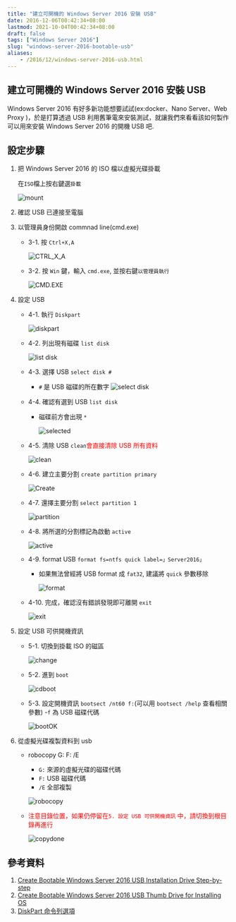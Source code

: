 ```yaml
---
title: "建立可開機的 Windows Server 2016 安裝 USB"
date: 2016-12-06T00:42:34+08:00
lastmod: 2021-10-04T00:42:34+08:00
draft: false
tags: ["Windows Server 2016"]
slug: "windows-server-2016-bootable-usb"
aliases:
    - /2016/12/windows-server-2016-usb.html
---
```

## 建立可開機的 Windows Server 2016 安裝 USB

Windows Server 2016 有好多新功能想要試試(ex:docker、Nano Server、Web Proxy )，於是打算透過 USB 利用舊筆電來安裝測試，就讓我們來看看該如何製作可以用來安裝 Windows Server 2016 的開機 USB 吧.

## 設定步驟

1. 把 Windows Server 2016 的 ISO 檔以虛擬光碟掛載

    在`ISO`檔上按右鍵選`掛載`

    ![mount](https://trello-attachments.s3.amazonaws.com/581f4a15aec088e5d581d875/1200x721/b4a0a82800add7278de7d0bdc08de9a9/mount_%E7%BB%93%E6%9E%9C.png)

2. 確認 USB 已連接至電腦

3. 以管理員身份開啟 commnad line(cmd.exe)

    - 3-1. 按 `Ctrl+X,A`

        ![CTRL_X_A](https://trello-attachments.s3.amazonaws.com/581f4a15aec088e5d581d875/375x915/ab8b8ecc6ffabdf3302ab560ee5722c0/ctrl_x_a_%E7%BB%93%E6%9E%9C.png)

    - 3-2. 按 `Win` 鍵，輸入 `cmd.exe`, 並按右鍵`以管理員執行`

        ![CMD.EXE](https://trello-attachments.s3.amazonaws.com/581f4a15aec088e5d581d875/521x864/281eb23ac031e66386a3dd226196c21b/runasadmin_%E7%BB%93%E6%9E%9C.png)

4. 設定 USB

    - 4-1. 執行 `Diskpart`

        ![diskpart](https://trello-attachments.s3.amazonaws.com/581f4a15aec088e5d581d875/988x651/84b3d2e1b23a432e727cfb5d58767eae/diskpart_%E7%BB%93%E6%9E%9C.png)

    - 4-2. 列出現有磁碟 `list disk`

        ![list disk](https://trello-attachments.s3.amazonaws.com/581f4a15aec088e5d581d875/988x651/b68f405cb8761116c331114b832c3689/listdisk_output.png)

    - 4-3. 選擇 USB `select disk #`
        - `#` 是 USB 磁碟的所在數字
            ![select disk](https://trello-attachments.s3.amazonaws.com/581f4a15aec088e5d581d875/988x651/1686c4f7e2c44da637b54b0e765c51df/Select_output.png)

    - 4-4. 確認有選到 USB `list disk`
        - 磁碟前方會出現 `*`

            ![selected](https://trello-attachments.s3.amazonaws.com/581f4a15aec088e5d581d875/988x651/6d8944c9f97b59fb213217dd0a70534b/Selected2_output.png)

    - 4-5. 清除 USB `clean`<span style="color:red;">會直接清除 USB 所有資料 </span>

        ![clean](https://trello-attachments.s3.amazonaws.com/581f4a15aec088e5d581d875/988x651/5e046e5ee5fe399aaa28802901bcca1f/clean_output.png)

    - 4-6. 建立主要分割 `create partition primary`

        ![Create](https://trello-attachments.s3.amazonaws.com/581f4a15aec088e5d581d875/988x651/2b4138efed657c2c6de3faadbedff312/create_partition_primary_output.png)

    - 4-7. 還擇主要分割 `select partition 1`

        ![partition](https://trello-attachments.s3.amazonaws.com/581f4a15aec088e5d581d875/988x651/422b2af4cf1ff947e0cdd2be868ad9a5/select_partition_1_output.png)

    - 4-8. 將所選的分割標記為啟動 `active`

        ![active](https://trello-attachments.s3.amazonaws.com/581f4a15aec088e5d581d875/988x651/c16a94bde025738c7ce97395bd307509/active_output.png)

    - 4-9. format USB `format fs=ntfs quick label=」Server2016」`
        - 如果無法曾經將 USB format 成 `fat32`, 建議將 `quick` 參數移除

            ![format](https://trello-attachments.s3.amazonaws.com/581f4a15aec088e5d581d875/988x651/440ec86c28f2192d804ea6f6a8cf77b3/format_output.png)

    - 4-10. 完成，確認沒有錯誤發現即可離開 `exit`

        ![exit](https://trello-attachments.s3.amazonaws.com/581f4a15aec088e5d581d875/988x651/85280fe7231e7d1ccb5ba322e165734e/exit_output.png)

5. 設定 USB 可供開機資訊

    - 5-1. 切換到掛載 ISO 的磁區

        ![change](https://trello-attachments.s3.amazonaws.com/581f4a15aec088e5d581d875/988x651/c82d8a76c29e2fd4319f503562708740/changetoboot_%E7%BB%93%E6%9E%9C.png)

    - 5-2. 進到 `boot`

        ![cdboot](https://trello-attachments.s3.amazonaws.com/581f4a15aec088e5d581d875/988x651/2c1253045d43bcdb37ff745f5bbb6621/cdboot_output.png)

    - 5-3. 設定開機資訊 `bootsect /nt60 f:`(可以用 `bootsect /help` 查看相關參數)
        -`f` 為 USB 磁碟代碼

        ![bootOK](https://trello-attachments.s3.amazonaws.com/581f4a15aec088e5d581d875/988x651/5d21cde782e4315d59f17e095c36cc64/bootsecOK_%E7%BB%93%E6%9E%9C.png)

6. 從虛擬光碟複製資料到 usb

    - robocopy G: F: /E
        - `G:`  來源的虛擬光碟的磁碟代碼
        - `F:`  USB 磁碟代碼
        - `/E`  全部複製

        ![robocopy](https://trello-attachments.s3.amazonaws.com/581f4a15aec088e5d581d875/988x651/9fc1d2435a7fdbb57ac5c4d7b965e818/rococopy_%E7%BB%93%E6%9E%9C.png)

     - <span style='color:red'>注意目錄位置，如果仍停留在`5. 設定 USB 可供開機資訊` 中，請切換到根目錄再進行</red>

        ![copydone](https://trello-attachments.s3.amazonaws.com/581f4a15aec088e5d581d875/988x651/7020f70b22b027f909dd480bca80a81a/copydone_%E7%BB%93%E6%9E%9C.png)

## 參考資料

1. [Create Bootable Windows Server 2016 USB Installation Drive Step-by-step](https://channel9.msdn.com/Blogs/ITProGuru/Create-Bootable-Windows-Server-2016-USB-Installation-Drive-Step-by-step)
2. [Create Bootable Windows Server 2016 USB Thumb Drive for Installing OS](http://itproguru.com/expert/2016/05/create-bootable-windows-server-2016-usb-thumb-drive-for-installing-os/)
3. [DiskPart 命令列選項](https://technet.microsoft.com/zh-tw/library/cc766465.aspx)
